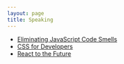```yaml
---
layout: page
title: Speaking
---
```


* [Eliminating JavaScript Code Smells](/talks/js-smells)
* [CSS for Developers](/talks/css-for-devs)
* [React to the Future](/talks/react-to-the-future/dist)

<!--
## Podcasts

* []()
-->

<!--
* [Prototyping and Unit Testing](/talks/prototyping-unit-testing/builder)
* [Six Things Every jQuery Developer Should Know](/talks/six-things)
* [Introduction to Backbone.js](/talks/intro-to-backbonejs)
* [What is HTML5 and CSS3?](/talks/html5-and-css3)
* [Good JavaScript Habits](/talks/good-js-practices)
* [Fixing Common JavaScript Bugs](/talks/fixing-common-javascript-bugs)
* [Exterminating Common jQuery Bugs](/talks/find-jquery-bugs)
* [Angry Birds of JavaScript](/talks/angry-birds-javascript)
* [Extending Your jQuery App with AmplifyJS](/talks/amplifyjs)
* [Grunt-ify Your Front-End Development](/talks/gruntify-fed)
* [How to Pick Good JavaScript Libraries](/talks/good-js-libs)
-->

